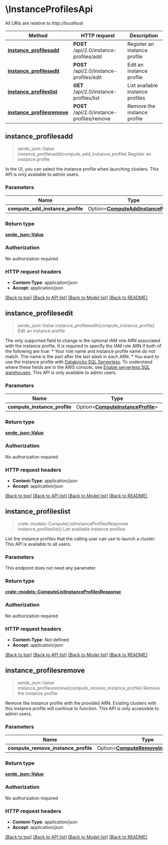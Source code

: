 # \InstanceProfilesApi

All URIs are relative to *http://localhost*

Method | HTTP request | Description
------------- | ------------- | -------------
[**instance_profilesadd**](InstanceProfilesApi.md#instance_profilesadd) | **POST** /api/2.0/instance-profiles/add | Register an instance profile
[**instance_profilesedit**](InstanceProfilesApi.md#instance_profilesedit) | **POST** /api/2.0/instance-profiles/edit | Edit an instance profile
[**instance_profileslist**](InstanceProfilesApi.md#instance_profileslist) | **GET** /api/2.0/instance-profiles/list | List available instance profiles
[**instance_profilesremove**](InstanceProfilesApi.md#instance_profilesremove) | **POST** /api/2.0/instance-profiles/remove | Remove the instance profile



## instance_profilesadd

> serde_json::Value instance_profilesadd(compute_add_instance_profile)
Register an instance profile

In the UI, you can select the instance profile when launching clusters. This API is only available to admin users.

### Parameters


Name | Type | Description  | Required | Notes
------------- | ------------- | ------------- | ------------- | -------------
**compute_add_instance_profile** | Option<[**ComputeAddInstanceProfile**](ComputeAddInstanceProfile.md)> |  |  |

### Return type

[**serde_json::Value**](serde_json::Value.md)

### Authorization

No authorization required

### HTTP request headers

- **Content-Type**: application/json
- **Accept**: application/json

[[Back to top]](#) [[Back to API list]](../README.md#documentation-for-api-endpoints) [[Back to Model list]](../README.md#documentation-for-models) [[Back to README]](../README.md)


## instance_profilesedit

> serde_json::Value instance_profilesedit(compute_instance_profile)
Edit an instance profile

The only supported field to change is the optional IAM role ARN associated with the instance profile. It is required to specify the IAM role ARN if both of the following are true:   * Your role name and instance profile name do not match. The name is the part    after the last slash in each ARN.  * You want to use the instance profile with [Databricks SQL Serverless](https://Docsdatabricks.com/sql/admin/serverless.html).  To understand where these fields are in the AWS console, see [Enable serverless SQL warehouses](https://Docsdatabricks.com/sql/admin/serverless.html).  This API is only available to admin users. 

### Parameters


Name | Type | Description  | Required | Notes
------------- | ------------- | ------------- | ------------- | -------------
**compute_instance_profile** | Option<[**ComputeInstanceProfile**](ComputeInstanceProfile.md)> |  |  |

### Return type

[**serde_json::Value**](serde_json::Value.md)

### Authorization

No authorization required

### HTTP request headers

- **Content-Type**: application/json
- **Accept**: application/json

[[Back to top]](#) [[Back to API list]](../README.md#documentation-for-api-endpoints) [[Back to Model list]](../README.md#documentation-for-models) [[Back to README]](../README.md)


## instance_profileslist

> crate::models::ComputeListInstanceProfilesResponse instance_profileslist()
List available instance profiles

List the instance profiles that the calling user can use to launch a cluster.  This API is available to all users. 

### Parameters

This endpoint does not need any parameter.

### Return type

[**crate::models::ComputeListInstanceProfilesResponse**](ComputeListInstanceProfilesResponse.md)

### Authorization

No authorization required

### HTTP request headers

- **Content-Type**: Not defined
- **Accept**: application/json

[[Back to top]](#) [[Back to API list]](../README.md#documentation-for-api-endpoints) [[Back to Model list]](../README.md#documentation-for-models) [[Back to README]](../README.md)


## instance_profilesremove

> serde_json::Value instance_profilesremove(compute_remove_instance_profile)
Remove the instance profile

Remove the instance profile with the provided ARN. Existing clusters with this instance profile will continue to function.  This API is only accessible to admin users. 

### Parameters


Name | Type | Description  | Required | Notes
------------- | ------------- | ------------- | ------------- | -------------
**compute_remove_instance_profile** | Option<[**ComputeRemoveInstanceProfile**](ComputeRemoveInstanceProfile.md)> |  |  |

### Return type

[**serde_json::Value**](serde_json::Value.md)

### Authorization

No authorization required

### HTTP request headers

- **Content-Type**: application/json
- **Accept**: application/json

[[Back to top]](#) [[Back to API list]](../README.md#documentation-for-api-endpoints) [[Back to Model list]](../README.md#documentation-for-models) [[Back to README]](../README.md)

